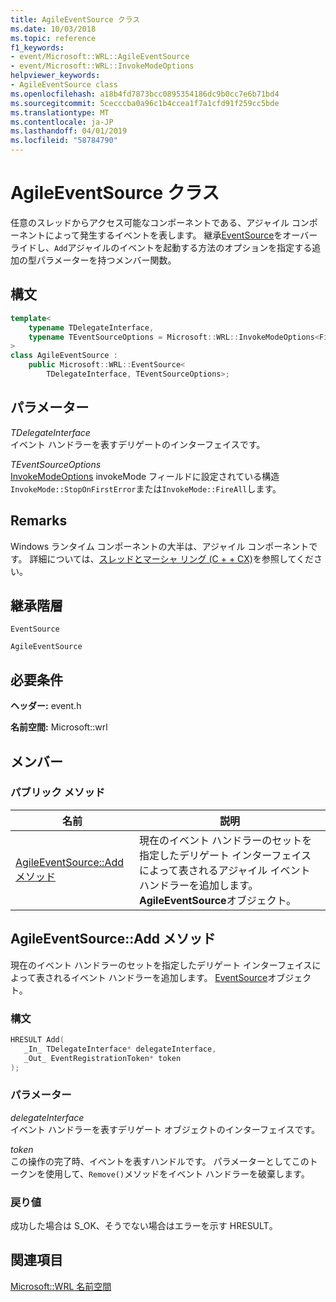 ```yaml
---
title: AgileEventSource クラス
ms.date: 10/03/2018
ms.topic: reference
f1_keywords:
- event/Microsoft::WRL::AgileEventSource
- event/Microsoft::WRL::InvokeModeOptions
helpviewer_keywords:
- AgileEventSource class
ms.openlocfilehash: a18b4fd7873bcc0895354186dc9b0cc7e6b71bd4
ms.sourcegitcommit: 5cecccba0a96c1b4ccea1f7a1cfd91f259cc5bde
ms.translationtype: MT
ms.contentlocale: ja-JP
ms.lasthandoff: 04/01/2019
ms.locfileid: "58784790"
---
```

# <a name="agileeventsource-class"></a>AgileEventSource クラス

任意のスレッドからアクセス可能なコンポーネントである、アジャイル コンポーネントによって発生するイベントを表します。 継承[EventSource](eventsource-class.md)をオーバーライドし、`Add`アジャイルのイベントを起動する方法のオプションを指定する追加の型パラメーターを持つメンバー関数。

## <a name="syntax"></a>構文

```cpp
template<
    typename TDelegateInterface,
    typename TEventSourceOptions = Microsoft::WRL::InvokeModeOptions<FireAll>
>
class AgileEventSource :
    public Microsoft::WRL::EventSource<
        TDelegateInterface, TEventSourceOptions>;
```

## <a name="parameters"></a>パラメーター

*TDelegateInterface*<br/>
イベント ハンドラーを表すデリゲートのインターフェイスです。

*TEventSourceOptions*<br/>
[InvokeModeOptions](invokemodeoptions-structure.md) invokeMode フィールドに設定されている構造`InvokeMode::StopOnFirstError`または`InvokeMode::FireAll`します。

## <a name="remarks"></a>Remarks

Windows ランタイム コンポーネントの大半は、アジャイル コンポーネントです。 詳細については、[スレッドとマーシャ リング (C + + CX)](../../cppcx/threading-and-marshaling-c-cx.md)を参照してください。

## <a name="inheritance-hierarchy"></a>継承階層

`EventSource`

`AgileEventSource`

## <a name="requirements"></a>必要条件

**ヘッダー:** event.h

**名前空間:** Microsoft::wrl

## <a name="members"></a>メンバー

### <a name="public-methods"></a>パブリック メソッド

|名前|説明|
|----------|-----------------|
|[AgileEventSource::Add メソッド](#add)|現在のイベント ハンドラーのセットを指定したデリゲート インターフェイスによって表されるアジャイル イベント ハンドラーを追加します。 **AgileEventSource**オブジェクト。|

## <a name="add"></a> AgileEventSource::Add メソッド

現在のイベント ハンドラーのセットを指定したデリゲート インターフェイスによって表されるイベント ハンドラーを追加します。 [EventSource](eventsource-class.md)オブジェクト。

### <a name="syntax"></a>構文

```cpp
HRESULT Add(
   _In_ TDelegateInterface* delegateInterface,
   _Out_ EventRegistrationToken* token
);
```

### <a name="parameters"></a>パラメーター

*delegateInterface*<br/>
イベント ハンドラーを表すデリゲート オブジェクトのインターフェイスです。

*token*<br/>
この操作の完了時、イベントを表すハンドルです。 パラメーターとしてこのトークンを使用して、`Remove()`メソッドをイベント ハンドラーを破棄します。

### <a name="return-value"></a>戻り値

成功した場合は S_OK、そうでない場合はエラーを示す HRESULT。

## <a name="see-also"></a>関連項目

[Microsoft::WRL 名前空間](microsoft-wrl-namespace.md)
